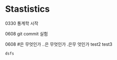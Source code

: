 # Stastistics

0330 통계학 시작


0608 git commit 실험

0608 #은 무엇인가
    ..은 무엇인가
    .은무 엇인가
    test2
    test3

    dsfs